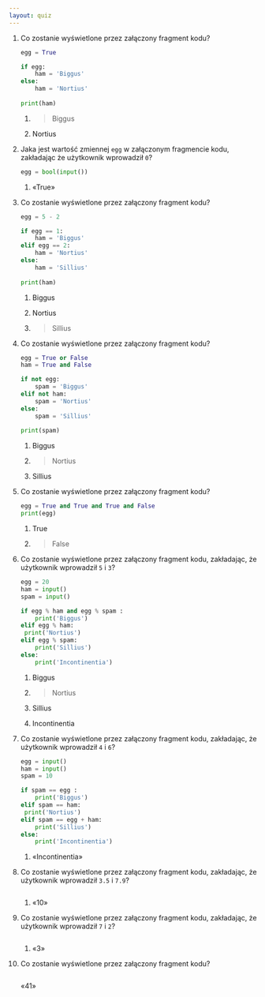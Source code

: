 ```yaml
---
layout: quiz
---
```


1. Co zostanie wyświetlone przez załączony fragment kodu?

   ```python
   egg = True
   
   if egg:
       ham = 'Biggus'
   else:
       ham = 'Nortius'
       
   print(ham)    
   ```

   1. > Biggus

   2. Nortius

2. Jaka jest wartość zmiennej `egg` w załączonym fragmencie kodu, zakładając że użytkownik wprowadził `0`?

   ```python
   egg = bool(input())
   ```

   1. «True»

3. Co zostanie wyświetlone przez załączony fragment kodu?

   ```python
   egg = 5 - 2
   
   if egg == 1:
       ham = 'Biggus'
   elif egg == 2:
       ham = 'Nortius'
   else:
       ham = 'Sillius'
      
   print(ham) 
   ```

   1. Biggus

   2. Nortius

   1. > Sillius

4. Co zostanie wyświetlone przez załączony fragment kodu?

   ```python
   egg = True or False
   ham = True and False
   
   if not egg:
       spam = 'Biggus'
   elif not ham:
       spam = 'Nortius'
   else:
       spam = 'Sillius'
      
   print(spam)
   ```

   1. Biggus

   2. > Nortius

   3. Sillius

5. Co zostanie wyświetlone przez załączony fragment kodu?

   ```python
   egg = True and True and True and False
   print(egg)
   ```

   1. True

   2. > False

6. Co zostanie wyświetlone przez załączony fragment kodu, zakładając, że użytkownik wprowadził `5` i `3`?

   ```python
   egg = 20
   ham = input()
   spam = input()
   
   if egg % ham and egg % spam :
       print('Biggus')
   elif egg % ham:
   	print('Nortius')
   elif egg % spam:
       print('Sillius')
   else:
       print('Incontinentia')
   ```

   1. Biggus

   2. > Nortius

   3. Sillius

   4. Incontinentia

7. Co zostanie wyświetlone przez załączony fragment kodu, zakładając, że użytkownik wprowadził `4` i `6`?

   ```python
   egg = input()
   ham = input()
   spam = 10
   
   if spam == egg :
       print('Biggus')
   elif spam == ham:
   	print('Nortius')
   elif spam == egg + ham:
       print('Sillius')
   else:
       print('Incontinentia')
   ```

   1. «Incontinentia»

8. Co zostanie wyświetlone przez załączony fragment kodu, zakładając, że użytkownik wprowadził `3.5` i `7.9`?

   ```python
   
   ```

   1. «10»

9. Co zostanie wyświetlone przez załączony fragment kodu, zakładając, że użytkownik wprowadził `7` i `2`?

   ```python
   
   ```

   1. «3»

10. Co zostanie wyświetlone przez załączony fragment kodu?

       ```python
       
       ```

    «41»
